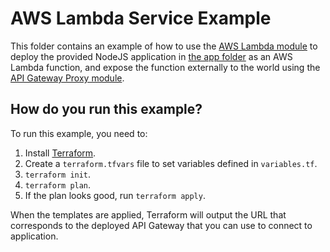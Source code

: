 # AWS Lambda Service Example

This folder contains an example of how to use the [AWS Lambda module](../../modules/lambda) to deploy the provided
NodeJS application in [the app folder](./app) as an AWS Lambda function, and expose the function externally to the world
using the [API Gateway Proxy module](../../modules/api-gateway-proxy).


## How do you run this example?

To run this example, you need to:

1. Install [Terraform](https://www.terraform.io/).
1. Create a `terraform.tfvars` file to set variables defined in `variables.tf`.
1. `terraform init`.
1. `terraform plan`.
1. If the plan looks good, run `terraform apply`.

When the templates are applied, Terraform will output the URL that corresponds to the deployed API Gateway that you can
use to connect to application.
